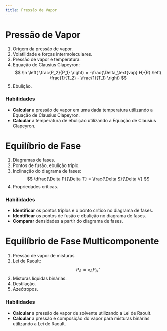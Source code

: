 ```yaml
---
title: Pressão de Vapor
---
```


# Pressão de Vapor

1. Origem da pressão de vapor.
2. Volatilidade e forças intermoleculares.
3. Pressão de vapor e temperatura.
4. Equação de Clausius Clapeyron:
   $$
   \ln \left( \frac{P_2}{P_1} \right) = -\frac{\Delta_\text{vap} H}{R} \left( \frac{1}{T_2} - \frac{1}{T_1} \right)
   $$
5. Ebulição.

### Habilidades

- **Calcular** a pressão de vapor em uma dada temperatura utilizando a Equação de Clausius Clapeyron.
- **Calcular** a temperatura de ebulição utilizando a Equação de Clausius Clapeyron.

# Equilíbrio de Fase

1. Diagramas de fases.
2. Pontos de fusão, ebulição triplo.
3. Inclinação do diagrama de fases:
   $$
   \dfrac{\Delta P}{\Delta T} = \frac{\Delta S}{\Delta V}
   $$
4. Propriedades críticas.

### Habilidades

- **Identificar** os pontos triplos e o ponto crítico no diagrama de fases.
- **Identificar** os pontos de fusão e ebulição no diagrama de fases.
- **Comparar** densidades a partir do diagrama de fases.

# Equilíbrio de Fase Multicomponente

1. Pressão de vapor de misturas
2. Lei de Raoult:
   $$
   P_A = x_A P_A^\star
   $$
3. Misturas líquidas binárias.
4. Destilação.
5. Azeótropos.

### Habilidades

- **Calcular** a pressão de vapor de solvente utilizando a Lei de Raoult.
- **Calcular** a pressão e composição do vapor para misturas binárias utilizando a Lei de Raoult.